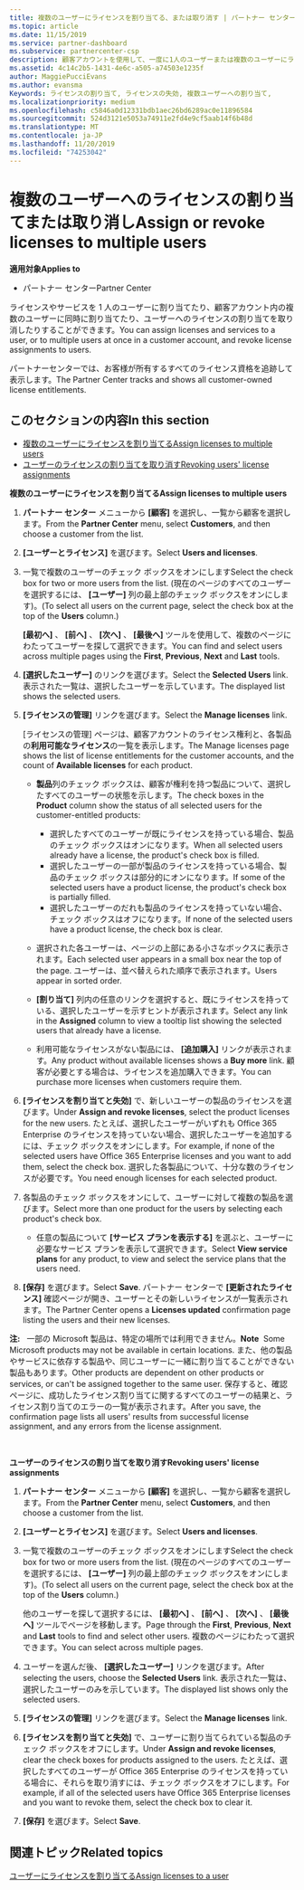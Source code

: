 ```yaml
---
title: 複数のユーザーにライセンスを割り当てる、または取り消す | パートナー センター
ms.topic: article
ms.date: 11/15/2019
ms.service: partner-dashboard
ms.subservice: partnercenter-csp
description: 顧客アカウントを使用して、一度に1人のユーザーまたは複数のユーザーにライセンスとサービスを割り当てたり、取り消したりする方法について説明します。
ms.assetid: 4c14c2b5-1431-4e6c-a505-a74503e1235f
author: MaggiePucciEvans
ms.author: evansma
Keywords: ライセンスの割り当て, ライセンスの失効, 複数ユーザーへの割り当て,
ms.localizationpriority: medium
ms.openlocfilehash: c5846a0d12331bdb1aec26bd6289ac0e11896584
ms.sourcegitcommit: 524d3121e5053a74911e2fd4e9cf5aab14f6b48d
ms.translationtype: MT
ms.contentlocale: ja-JP
ms.lasthandoff: 11/20/2019
ms.locfileid: "74253042"
---
```

# <a name="assign-or-revoke-licenses-to-multiple-users"></a><span data-ttu-id="1db1e-104">複数のユーザーへのライセンスの割り当てまたは取り消し</span><span class="sxs-lookup"><span data-stu-id="1db1e-104">Assign or revoke licenses to multiple users</span></span>

<span data-ttu-id="1db1e-105">**適用対象**</span><span class="sxs-lookup"><span data-stu-id="1db1e-105">**Applies to**</span></span>

-  <span data-ttu-id="1db1e-106">パートナー センター</span><span class="sxs-lookup"><span data-stu-id="1db1e-106">Partner Center</span></span>

<span data-ttu-id="1db1e-107">ライセンスやサービスを 1 人のユーザーに割り当てたり、顧客アカウント内の複数のユーザーに同時に割り当てたり、ユーザーへのライセンスの割り当てを取り消したりすることができます。</span><span class="sxs-lookup"><span data-stu-id="1db1e-107">You can assign licenses and services to a user, or to multiple users at once in a customer account, and revoke license assignments to users.</span></span>

<span data-ttu-id="1db1e-108">パートナーセンターでは、お客様が所有するすべてのライセンス資格を追跡して表示します。</span><span class="sxs-lookup"><span data-stu-id="1db1e-108">The Partner Center tracks and shows all customer-owned license entitlements.</span></span>

## <a name="in-this-section"></a><span data-ttu-id="1db1e-109">このセクションの内容</span><span class="sxs-lookup"><span data-stu-id="1db1e-109">In this section</span></span>


-   [<span data-ttu-id="1db1e-110">複数のユーザーにライセンスを割り当てる</span><span class="sxs-lookup"><span data-stu-id="1db1e-110">Assign licenses to multiple users</span></span>](#assign-licenses-to-groups)
-   [<span data-ttu-id="1db1e-111">ユーザーのライセンスの割り当てを取り消す</span><span class="sxs-lookup"><span data-stu-id="1db1e-111">Revoking users' license assignments</span></span>](#revoking-licenses)

<a href="" id="assign-licenses-to-groups"></a>
<span data-ttu-id="1db1e-112">**複数のユーザーにライセンスを割り当てる**</span><span class="sxs-lookup"><span data-stu-id="1db1e-112">**Assign licenses to multiple users**</span></span>

1.  <span data-ttu-id="1db1e-113">**パートナー センター** メニューから **[顧客]** を選択し、一覧から顧客を選択します。</span><span class="sxs-lookup"><span data-stu-id="1db1e-113">From the **Partner Center** menu, select **Customers**, and then choose a customer from the list.</span></span>
2.  <span data-ttu-id="1db1e-114">**[ユーザーとライセンス]** を選びます。</span><span class="sxs-lookup"><span data-stu-id="1db1e-114">Select **Users and licenses**.</span></span>
3.  <span data-ttu-id="1db1e-115">一覧で複数のユーザーのチェック ボックスをオンにします</span><span class="sxs-lookup"><span data-stu-id="1db1e-115">Select the check box for two or more users from the list.</span></span> <span data-ttu-id="1db1e-116">(現在のページのすべてのユーザーを選択するには、 **[ユーザー]** 列の最上部のチェック ボックスをオンにします)。</span><span class="sxs-lookup"><span data-stu-id="1db1e-116">(To select all users on the current page, select the check box at the top of the **Users** column.)</span></span>

    <span data-ttu-id="1db1e-117">**[最初へ]** 、 **[前へ]** 、 **[次へ]** 、 **[最後へ]** ツールを使用して、複数のページにわたってユーザーを探して選択できます。</span><span class="sxs-lookup"><span data-stu-id="1db1e-117">You can find and select users across multiple pages using the **First**, **Previous**, **Next** and **Last** tools.</span></span>

4.  <span data-ttu-id="1db1e-118">**[選択したユーザー]** のリンクを選びます。</span><span class="sxs-lookup"><span data-stu-id="1db1e-118">Select the **Selected Users** link.</span></span> <span data-ttu-id="1db1e-119">表示された一覧は、選択したユーザーを示しています。</span><span class="sxs-lookup"><span data-stu-id="1db1e-119">The displayed list shows the selected users.</span></span>
5.  <span data-ttu-id="1db1e-120">**[ライセンスの管理]** リンクを選びます。</span><span class="sxs-lookup"><span data-stu-id="1db1e-120">Select the **Manage licenses** link.</span></span>

    <span data-ttu-id="1db1e-121">[ライセンスの管理] ページは、顧客アカウントのライセンス権利と、各製品の**利用可能なライセンス**の一覧を表示します。</span><span class="sxs-lookup"><span data-stu-id="1db1e-121">The Manage licenses page shows the list of license entitlements for the customer accounts, and the count of **Available licenses** for each product.</span></span>

    -   <span data-ttu-id="1db1e-122">**製品**列のチェック ボックスは、顧客が権利を持つ製品について、選択したすべてのユーザーの状態を示します。</span><span class="sxs-lookup"><span data-stu-id="1db1e-122">The check boxes in the **Product** column show the status of all selected users for the customer-entitled products:</span></span>

        -   <span data-ttu-id="1db1e-123">選択したすべてのユーザーが既にライセンスを持っている場合、製品のチェック ボックスはオンになります。</span><span class="sxs-lookup"><span data-stu-id="1db1e-123">When all selected users already have a license, the product's check box is filled.</span></span>
        -   <span data-ttu-id="1db1e-124">選択したユーザーの一部が製品のライセンスを持っている場合、製品のチェック ボックスは部分的にオンになります。</span><span class="sxs-lookup"><span data-stu-id="1db1e-124">If some of the selected users have a product license, the product's check box is partially filled.</span></span>
        -   <span data-ttu-id="1db1e-125">選択したユーザーのだれも製品のライセンスを持っていない場合、チェック ボックスはオフになります。</span><span class="sxs-lookup"><span data-stu-id="1db1e-125">If none of the selected users have a product license, the check box is clear.</span></span>
    -   <span data-ttu-id="1db1e-126">選択された各ユーザーは、ページの上部にある小さなボックスに表示されます。</span><span class="sxs-lookup"><span data-stu-id="1db1e-126">Each selected user appears in a small box near the top of the page.</span></span> <span data-ttu-id="1db1e-127">ユーザーは、並べ替えられた順序で表示されます。</span><span class="sxs-lookup"><span data-stu-id="1db1e-127">Users appear in sorted order.</span></span>

    -   <span data-ttu-id="1db1e-128">**[割り当て]** 列内の任意のリンクを選択すると、既にライセンスを持っている、選択したユーザーを示すヒントが表示されます。</span><span class="sxs-lookup"><span data-stu-id="1db1e-128">Select any link in the **Assigned** column to view a tooltip list showing the selected users that already have a license.</span></span>

    -   <span data-ttu-id="1db1e-129">利用可能なライセンスがない製品には、 **[追加購入]** リンクが表示されます。</span><span class="sxs-lookup"><span data-stu-id="1db1e-129">Any product without available licenses shows a **Buy more** link.</span></span> <span data-ttu-id="1db1e-130">顧客が必要とする場合は、ライセンスを追加購入できます。</span><span class="sxs-lookup"><span data-stu-id="1db1e-130">You can purchase more licenses when customers require them.</span></span>

6.  <span data-ttu-id="1db1e-131">**[ライセンスを割り当てと失効]** で、新しいユーザーの製品のライセンスを選びます。</span><span class="sxs-lookup"><span data-stu-id="1db1e-131">Under **Assign and revoke licenses**, select the product licenses for the new users.</span></span> <span data-ttu-id="1db1e-132">たとえば、選択したユーザーがいずれも Office 365 Enterprise のライセンスを持っていない場合、選択したユーザーを追加するには、チェック ボックスをオンにします。</span><span class="sxs-lookup"><span data-stu-id="1db1e-132">For example, if none of the selected users have Office 365 Enterprise licenses and you want to add them, select the check box.</span></span> <span data-ttu-id="1db1e-133">選択した各製品について、十分な数のライセンスが必要です。</span><span class="sxs-lookup"><span data-stu-id="1db1e-133">You need enough licenses for each selected product.</span></span>
7.  <span data-ttu-id="1db1e-134">各製品のチェック ボックスをオンにして、ユーザーに対して複数の製品を選びます。</span><span class="sxs-lookup"><span data-stu-id="1db1e-134">Select more than one product for the users by selecting each product's check box.</span></span>
    -   <span data-ttu-id="1db1e-135">任意の製品について **[サービス プランを表示する]** を選ぶと、ユーザーに必要なサービス プランを表示して選択できます。</span><span class="sxs-lookup"><span data-stu-id="1db1e-135">Select **View service plans** for any product, to view and select the service plans that the users need.</span></span>

8.  <span data-ttu-id="1db1e-136">**[保存]** を選びます。</span><span class="sxs-lookup"><span data-stu-id="1db1e-136">Select **Save**.</span></span> <span data-ttu-id="1db1e-137">パートナー センターで **[更新されたライセンス]** 確認ページが開き、ユーザーとその新しいライセンスが一覧表示されます。</span><span class="sxs-lookup"><span data-stu-id="1db1e-137">The Partner Center opens a **Licenses updated** confirmation page listing the users and their new licenses.</span></span>

<span data-ttu-id="1db1e-138">**注:**   一部の Microsoft 製品は、特定の場所では利用できません。</span><span class="sxs-lookup"><span data-stu-id="1db1e-138">**Note**  Some Microsoft products may not be available in certain locations.</span></span> <span data-ttu-id="1db1e-139">また、他の製品やサービスに依存する製品や、同じユーザーに一緒に割り当てることができない製品もあります。</span><span class="sxs-lookup"><span data-stu-id="1db1e-139">Other products are dependent on other products or services, or can't be assigned together to the same user.</span></span> <span data-ttu-id="1db1e-140">保存すると、確認ページに、成功したライセンス割り当てに関するすべてのユーザーの結果と、ライセンス割り当てのエラーの一覧が表示されます。</span><span class="sxs-lookup"><span data-stu-id="1db1e-140">After you save, the confirmation page lists all users' results from successful license assignment, and any errors from the license assignment.</span></span>

 

<a href="" id="revoking-licenses"></a>
<span data-ttu-id="1db1e-141">**ユーザーのライセンスの割り当てを取り消す**</span><span class="sxs-lookup"><span data-stu-id="1db1e-141">**Revoking users' license assignments**</span></span>

1.  <span data-ttu-id="1db1e-142">**パートナー センター** メニューから **[顧客]** を選択し、一覧から顧客を選択します。</span><span class="sxs-lookup"><span data-stu-id="1db1e-142">From the **Partner Center** menu, select **Customers**, and then choose a customer from the list.</span></span>
2.  <span data-ttu-id="1db1e-143">**[ユーザーとライセンス]** を選びます。</span><span class="sxs-lookup"><span data-stu-id="1db1e-143">Select **Users and licenses**.</span></span>
3.  <span data-ttu-id="1db1e-144">一覧で複数のユーザーのチェック ボックスをオンにします</span><span class="sxs-lookup"><span data-stu-id="1db1e-144">Select the check box for two or more users from the list.</span></span> <span data-ttu-id="1db1e-145">(現在のページのすべてのユーザーを選択するには、 **[ユーザー]** 列の最上部のチェック ボックスをオンにします)。</span><span class="sxs-lookup"><span data-stu-id="1db1e-145">(To select all users on the current page, select the check box at the top of the **Users** column.)</span></span>

    <span data-ttu-id="1db1e-146">他のユーザーを探して選択するには、 **[最初へ]** 、 **[前へ]** 、 **[次へ]** 、 **[最後へ]** ツールでページを移動します。</span><span class="sxs-lookup"><span data-stu-id="1db1e-146">Page through the **First**, **Previous**, **Next** and **Last** tools to find and select other users.</span></span> <span data-ttu-id="1db1e-147">複数のページにわたって選択できます。</span><span class="sxs-lookup"><span data-stu-id="1db1e-147">You can select across multiple pages.</span></span>

4.  <span data-ttu-id="1db1e-148">ユーザーを選んだ後、 **[選択したユーザー]** リンクを選びます。</span><span class="sxs-lookup"><span data-stu-id="1db1e-148">After selecting the users, choose the **Selected Users** link.</span></span> <span data-ttu-id="1db1e-149">表示された一覧は、選択したユーザーのみを示しています。</span><span class="sxs-lookup"><span data-stu-id="1db1e-149">The displayed list shows only the selected users.</span></span>
5.  <span data-ttu-id="1db1e-150">**[ライセンスの管理]** リンクを選びます。</span><span class="sxs-lookup"><span data-stu-id="1db1e-150">Select the **Manage licenses** link.</span></span>
6.  <span data-ttu-id="1db1e-151">**[ライセンスを割り当てと失効]** で、ユーザーに割り当てられている製品のチェック ボックスをオフにします。</span><span class="sxs-lookup"><span data-stu-id="1db1e-151">Under **Assign and revoke licenses**, clear the check boxes for products assigned to the users.</span></span> <span data-ttu-id="1db1e-152">たとえば、選択したすべてのユーザーが Office 365 Enterprise のライセンスを持っている場合に、それらを取り消すには、チェック ボックスをオフにします。</span><span class="sxs-lookup"><span data-stu-id="1db1e-152">For example, if all of the selected users have Office 365 Enterprise licenses and you want to revoke them, select the check box to clear it.</span></span>
7.  <span data-ttu-id="1db1e-153">**[保存]** を選びます。</span><span class="sxs-lookup"><span data-stu-id="1db1e-153">Select **Save**.</span></span>

## <a name="related-topics"></a><span data-ttu-id="1db1e-154">関連トピック</span><span class="sxs-lookup"><span data-stu-id="1db1e-154">Related topics</span></span>


[<span data-ttu-id="1db1e-155">ユーザーにライセンスを割り当てる</span><span class="sxs-lookup"><span data-stu-id="1db1e-155">Assign licenses to a user</span></span>](assign-licenses-to-users.md)

 

 



